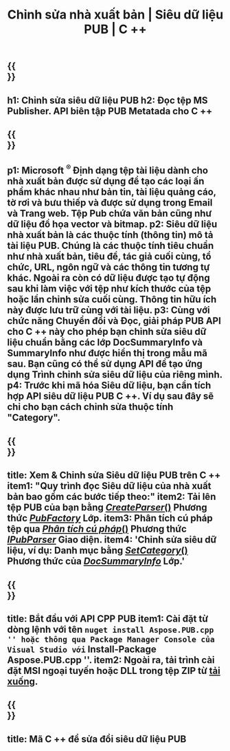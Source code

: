 ﻿---
translation: true
template: /_templates/metadata-cpp.md
title: Chỉnh sửa nhà xuất bản | Siêu dữ liệu PUB | C ++
description: Đọc Siêu dữ liệu nhà xuất bản bằng Giải pháp API PUB C++. Native C++ API cung cấp cho bạn quyền truy cập vào các thuộc tính SummaryInfo và DocSummaryInfo.
url: /cpp/metadata/pub/
metakeywords: chỉnh sửa siêu dữ liệu pub, siêu dữ liệu tệp pub, trình chỉnh sửa siêu dữ liệu nhà xuất bản, đọc siêu dữ liệu tệp pub, đọc siêu dữ liệu pub
family: pub
platformtag: cpp
feature: metadata
aliases: / cpp / siêu dữ liệu /
---

{{<section banner>}}
---
h1: Chỉnh sửa siêu dữ liệu PUB
h2: Đọc tệp MS Publisher. API biên tập PUB Metatada cho C ++
---

{{<section overview>}}
---
p1: Microsoft <sup> ® </sup> Định dạng tệp tài liệu dành cho nhà xuất bản được sử dụng để tạo các loại ấn phẩm khác nhau như bản tin, tài liệu quảng cáo, tờ rơi và bưu thiếp và được sử dụng trong Email và Trang web. Tệp Pub chứa văn bản cũng như dữ liệu đồ họa vector và bitmap.
p2: Siêu dữ liệu nhà xuất bản là các thuộc tính (thông tin) mô tả tài liệu PUB. Chúng là các thuộc tính tiêu chuẩn như nhà xuất bản, tiêu đề, tác giả cuối cùng, tổ chức, URL, ngôn ngữ và các thông tin tương tự khác. Ngoài ra còn có dữ liệu được tạo tự động sau khi làm việc với tệp như kích thước của tệp hoặc lần chỉnh sửa cuối cùng. Thông tin hữu ích này được lưu trữ cùng với tài liệu.
p3: Cùng với chức năng Chuyển đổi và Đọc, giải pháp PUB API cho C ++ này cho phép bạn chỉnh sửa siêu dữ liệu chuẩn bằng các lớp DocSummaryInfo và SummaryInfo như được hiển thị trong mẫu mã sau. Bạn cũng có thể sử dụng API để tạo ứng dụng Trình chỉnh sửa siêu dữ liệu của riêng mình.
p4: Trước khi mã hóa Siêu dữ liệu, bạn cần tích hợp API siêu dữ liệu PUB C ++. Ví dụ sau đây sẽ chỉ cho bạn cách chỉnh sửa thuộc tính "Category".
---

{{<section feature1>}}
---
title: Xem & Chỉnh sửa Siêu dữ liệu PUB trên C ++
item1: "Quy trình đọc Siêu dữ liệu của nhà xuất bản bao gồm các bước tiếp theo:"
item2: Tải lên tệp PUB của bạn bằng [*CreateParser*()](https://apireference.aspose.com/pub/cpp/class/aspose.pub.pub_factory#a88c04c4c35d45ee8febc7e1554d03c4b) Phương thức [*PubFactory*](https://apireference.aspose.com/pub/cpp/class/aspose.pub.pub_factory) Lớp.
item3: Phân tích cú pháp tệp qua [*Phân tích cú pháp*()](https://apireference.aspose.com/pub/cpp/class/aspose.pub.i_pub_parser#ae9fc7043f382a5b4a7b694f0fe477915) Phương thức [*IPubParser*](https://apireference.aspose.com/pub/cpp/class/aspose.pub.i_pub_parser) Giao diện.
item4: 'Chỉnh sửa siêu dữ liệu, ví dụ: Danh mục bằng [*SetCategory*()](https://apireference.aspose.com/pub/cpp/class/aspose.pub.doc_summary_info#a2e023fe8e8ecd0bf03bb6c9d561f8fec) Phương thức của [*DocSummaryInfo*](https://apireference.aspose.com/pub/cpp/class/aspose.pub.doc_summary_info) Lớp.'
---

{{<section feature2>}}
---
title: Bắt đầu với API CPP PUB
item1: Cài đặt từ dòng lệnh với tên `` nuget install Aspose.PUB.cpp '' hoặc thông qua Package Manager Console của Visual Studio với `` Install-Package Aspose.PUB.cpp ''.
item2: Ngoài ra, tải trình cài đặt MSI ngoại tuyến hoặc DLL trong tệp ZIP từ [tải xuống](https://downloads.aspose.com/pub/cpp).
---

{{<section codeexample>}}
---
title: Mã C ++ để sửa đổi siêu dữ liệu PUB
---

